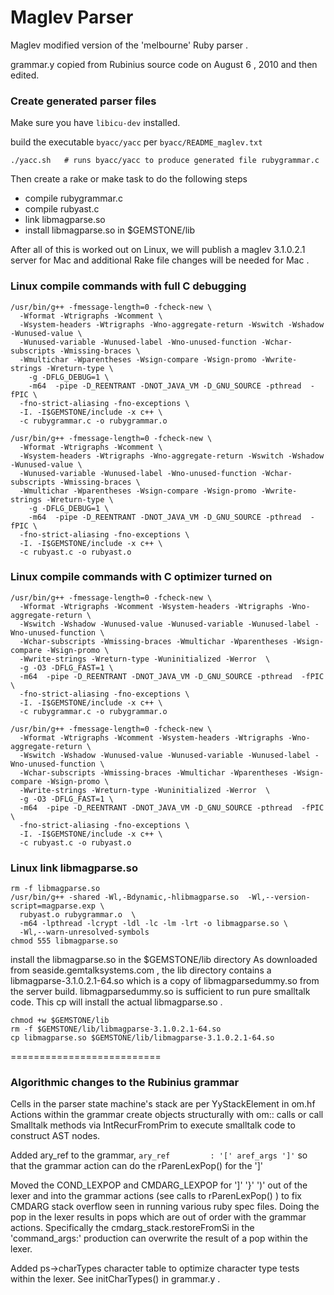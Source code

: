 # Maglev Parser

Maglev modified version of the 'melbourne' Ruby parser .

grammar.y copied from Rubinius source code on August 6 , 2010 and then edited.

### Create generated parser files

Make sure you have `libicu-dev` installed.

build the executable `byacc/yacc` per `byacc/README_maglev.txt`

```shell
./yacc.sh   # runs byacc/yacc to produce generated file rubygrammar.c
```

Then create a rake or make task to do the following steps

* compile rubygrammar.c
* compile rubyast.c
* link libmagparse.so
* install libmagparse.so in $GEMSTONE/lib

After all of this is worked out on Linux,
we will publish a  maglev 3.1.0.2.1 server for Mac and
additional Rake file changes will be needed for Mac .


### Linux compile commands with full C debugging

```shell
/usr/bin/g++ -fmessage-length=0 -fcheck-new \
  -Wformat -Wtrigraphs -Wcomment \
  -Wsystem-headers -Wtrigraphs -Wno-aggregate-return -Wswitch -Wshadow -Wunused-value \
  -Wunused-variable -Wunused-label -Wno-unused-function -Wchar-subscripts -Wmissing-braces \
  -Wmultichar -Wparentheses -Wsign-compare -Wsign-promo -Wwrite-strings -Wreturn-type \
    -g -DFLG_DEBUG=1 \
    -m64  -pipe -D_REENTRANT -DNOT_JAVA_VM -D_GNU_SOURCE -pthread  -fPIC \
  -fno-strict-aliasing -fno-exceptions \
  -I. -I$GEMSTONE/include -x c++ \
  -c rubygrammar.c -o rubygrammar.o

/usr/bin/g++ -fmessage-length=0 -fcheck-new \
  -Wformat -Wtrigraphs -Wcomment \
  -Wsystem-headers -Wtrigraphs -Wno-aggregate-return -Wswitch -Wshadow -Wunused-value \
  -Wunused-variable -Wunused-label -Wno-unused-function -Wchar-subscripts -Wmissing-braces \
  -Wmultichar -Wparentheses -Wsign-compare -Wsign-promo -Wwrite-strings -Wreturn-type \
    -g -DFLG_DEBUG=1 \
    -m64  -pipe -D_REENTRANT -DNOT_JAVA_VM -D_GNU_SOURCE -pthread  -fPIC \
  -fno-strict-aliasing -fno-exceptions \
  -I. -I$GEMSTONE/include -x c++ \
  -c rubyast.c -o rubyast.o
```

### Linux compile commands with C optimizer turned on

```shell
/usr/bin/g++ -fmessage-length=0 -fcheck-new \
  -Wformat -Wtrigraphs -Wcomment -Wsystem-headers -Wtrigraphs -Wno-aggregate-return \
  -Wswitch -Wshadow -Wunused-value -Wunused-variable -Wunused-label -Wno-unused-function \
  -Wchar-subscripts -Wmissing-braces -Wmultichar -Wparentheses -Wsign-compare -Wsign-promo \
  -Wwrite-strings -Wreturn-type -Wuninitialized -Werror  \
  -g -O3 -DFLG_FAST=1 \
  -m64  -pipe -D_REENTRANT -DNOT_JAVA_VM -D_GNU_SOURCE -pthread  -fPIC \
  -fno-strict-aliasing -fno-exceptions \
  -I. -I$GEMSTONE/include -x c++ \
  -c rubygrammar.c -o rubygrammar.o

/usr/bin/g++ -fmessage-length=0 -fcheck-new \
  -Wformat -Wtrigraphs -Wcomment -Wsystem-headers -Wtrigraphs -Wno-aggregate-return \
  -Wswitch -Wshadow -Wunused-value -Wunused-variable -Wunused-label -Wno-unused-function \
  -Wchar-subscripts -Wmissing-braces -Wmultichar -Wparentheses -Wsign-compare -Wsign-promo \
  -Wwrite-strings -Wreturn-type -Wuninitialized -Werror  \
  -g -O3 -DFLG_FAST=1 \
  -m64  -pipe -D_REENTRANT -DNOT_JAVA_VM -D_GNU_SOURCE -pthread  -fPIC \
  -fno-strict-aliasing -fno-exceptions \
  -I. -I$GEMSTONE/include -x c++ \
  -c rubyast.c -o rubyast.o
```

### Linux link libmagparse.so

```shell
rm -f libmagparse.so
/usr/bin/g++ -shared -Wl,-Bdynamic,-hlibmagparse.so  -Wl,--version-script=magparse.exp \
  rubyast.o rubygrammar.o  \
  -m64 -lpthread -lcrypt -ldl -lc -lm -lrt -o libmagparse.so \
  -Wl,--warn-unresolved-symbols
chmod 555 libmagparse.so
```

install the libmagparse.so in the $GEMSTONE/lib directory
As downloaded from seaside.gemtalksystems.com ,
the lib directory contains a libmagparse-3.1.0.2.1-64.so
which is a copy of libmagparsedummy.so from the server build.
libmagparsedummy.so is sufficient to run pure smalltalk code.
This  cp  will install the actual libmagparse.so .

```shell
chmod +w $GEMSTONE/lib
rm -f $GEMSTONE/lib/libmagparse-3.1.0.2.1-64.so
cp libmagparse.so $GEMSTONE/lib/libmagparse-3.1.0.2.1-64.so
```

==========================

### Algorithmic changes to the Rubinius grammar

Cells in the parser state machine's stack are per YyStackElement in om.hf
Actions within the grammar create objects structurally with om:: calls
or call Smalltalk methods via IntRecurFromPrim  to execute smalltalk
code to construct AST nodes.

Added ary_ref to the grammar,
`ary_ref         : '[' aref_args ']'`
so that the grammar action can do the rParenLexPop() for the ']'

Moved the COND_LEXPOP and CMDARG_LEXPOP for ']' '}' ')' out of the
lexer and into the grammar actions (see calls to rParenLexPop() )
to fix  CMDARG stack overflow seen in running various ruby spec files.
Doing the pop in the lexer results in pops which are out of order
with the grammar actions. Specifically the cmdarg_stack.restoreFromSi
in the 'command_args:' production can overwrite the result
of a pop within the lexer.

Added ps->charTypes  character table to optimize character type
tests within the lexer.  See initCharTypes() in grammar.y .
